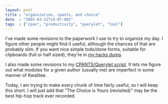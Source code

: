 ```yaml
---
layout: post
title : "organization, cpants, and choice"
date  : "2005-03-31T14:07:00Z"
tags  : ["cpan", "productivity", "querylet", "tool"]
---
```

I've made some revisions to the paperwork I use to try to organize my day.  I figure other people might find it useful, although the chances of that are probably slim.  If you want nice simple todo/done forms, suitable for clipboards (full or half sized), they're in <a href='http://rjbs.manxome.org/hacks/misc/'>my hacks dump</a>.

I also made some revisions to my <a href='http://rjbs.manxome.org/hacks/perl/#cpants'>CPANTS/Querylet script</a>. It lets me figure out what modules for a given author (usually me) are imperfect in some manner of Kwalitee.

Today, I am trying to make every chunk of time fairly useful, so I will keep this short.  I will just add that "The Choice is Yours (revisited)" may be the best hip-hop track ever recorded.

